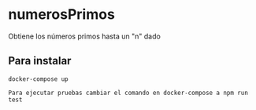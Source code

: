 # numerosPrimos
Obtiene los números primos hasta un "n" dado

## Para instalar
```
docker-compose up

Para ejecutar pruebas cambiar el comando en docker-compose a npm run test
